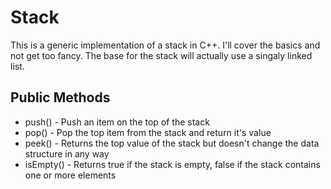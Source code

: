 # Stack

This is a generic implementation of a stack in C++. I'll cover the basics and not get too fancy. The base for the stack will actually use a singaly linked list.

## Public Methods

* push()    - Push an item on the top of the stack
* pop()     - Pop the top item from the stack and return it's value
* peek()    - Returns the top value of the stack but doesn't change the data structure in any way
* isEmpty() - Returns true if the stack is empty, false if the stack contains one or more elements
